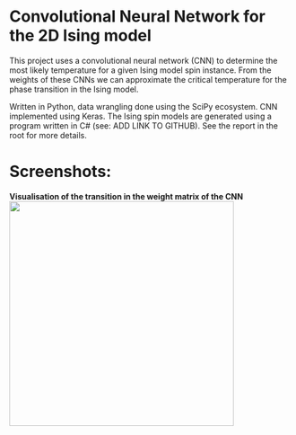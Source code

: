 # Convolutional Neural Network for the 2D Ising model

This project uses a convolutional neural network (CNN) to determine the most likely temperature for a given Ising model spin instance. From the weights of these CNNs we
can approximate the critical temperature for the phase transition in the Ising model.

Written in Python, data wrangling done using the SciPy ecosystem. CNN implemented using Keras. The Ising spin models are generated using a program written in C#
(see: ADD LINK TO GITHUB). See the report in the root for more details.

# Screenshots:

**Visualisation of the transition in the weight matrix of the CNN**
<img src="https://raw.github.com/akoreman/Convolutional-NN-Ising-Model-Temperature/main/images/WeightMatrix.jpg" width="400">  
